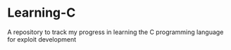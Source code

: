 # Learning-C
A repository to track my progress in learning the C programming language for exploit development
